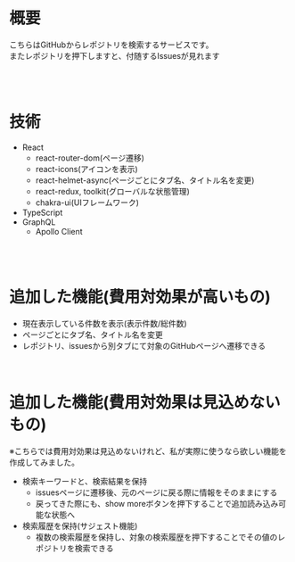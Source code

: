 # 概要
こちらはGitHubからレポジトリを検索するサービスです。<br />
またレポジトリを押下しますと、付随するIssuesが見れます

<br />
<br />

# 技術
- React
    - react-router-dom(ページ遷移)
    - react-icons(アイコンを表示)
    - react-helmet-async(ページごとにタブ名、タイトル名を変更)
    - react-redux, toolkit(グローバルな状態管理)
    - chakra-ui(UIフレームワーク)
- TypeScript
- GraphQL
    - Apollo Client

<br />
<br />

# 追加した機能(費用対効果が高いもの)
- 現在表示している件数を表示(表示件数/総件数)
- ページごとにタブ名、タイトル名を変更
- レポジトリ、issuesから別タブにて対象のGitHubページへ遷移できる

<br />

# 追加した機能(費用対効果は見込めないもの)
※こちらでは費用対効果は見込めないけれど、私が実際に使うなら欲しい機能を作成してみました。

- 検索キーワードと、検索結果を保持
  - issuesページに遷移後、元のページに戻る際に情報をそのままにする
  - 戻ってきた際にも、show moreボタンを押下することで追加読み込み可能な状態へ
- 検索履歴を保持(サジェスト機能)
  - 複数の検索履歴を保持し、対象の検索履歴を押下することでその値のレポジトリを検索できる


<br />

<!--
component => 大文字スタート
function Example() {
    return <h1>hello component</h1>;
}
const Example = () => {
    return (
        <div>
            <h1>hello component</h1>;
        </div>
    )
}
const Example = () => (
    <div>
        <h1>hello component</h1>;
    </div>
)
const Example = () => { <h1>hello component</h1>; }

--
式：何らかの値を返すもの（変数に代入できるもの）
文：変数宣言、for文、if文(三項演算子は式、値を返すから)、switchぶんやセミコロンで区切るもの
文はjsx内(returnの中)に記載できない
--
プリミティブ型: 1, "str", bool, 10n, symbol(), null
オブジェクト型: {}, []などプリミティブ型以外
--
type文はPascalCase => UserProfileなど
--
pagination => Relay-Style Cursor PagiNation
-->